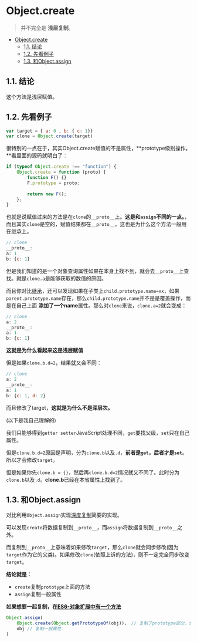 # Object.create
> 并不完全是 **浅层复制**。

<!-- TOC -->

- [Object.create](#objectcreate)
  - [1.1. 结论](#11-结论)
  - [1.2. 先看例子](#12-先看例子)
  - [1.3. 和Object.assign](#13-和objectassign)

<!-- /TOC -->

## 1.1. 结论

这个方法是浅层赋值。

## 1.2. 先看例子

```JavaScript
var target = { a: 0 , b: { c: 1}}
var clone = Object.create(target)
```

很特别的一点在于，其实Object.create赋值的不是属性，**prototype级别操作。**看里面的源码就明白了：

```JavaScript
if (typeof Object.create !== "function") {
    Object.create = function (proto) {
        function F() {}
        F.prototype = proto;
        
        return new F();
    };
}
```

也就是说赋值过来的方法是在`clone`的`__proto__`上。**这是和`assign`不同的一点。**，而且其实`clone`是空的，赋值结果都在`__proto__`，这也是为什么这个方法一般用在继承上。

```JavaScript
// clone
__proto__: 
a: 1
b: {c: 1}
```

但是我们知道的是一个对象查询属性如果在本身上找不到，就会去`__proto__`上查找。就是`clone.a`是能够获取的数值的原因。

而且你对比[继承]()，还可以发现如果在子类上`child.prototype.name=xx`，如果`parent.prototype.name`存在，那么`child.prototype.name`并不是是覆盖操作，而是在自己上面 **添加了一个name**属性。那么对`clone`来说，`clone.a=2`就会变成：

```JavaScript
// clone
a: 2
__proto__: 
a: 1
b: {c: 1}
```

**这就是为什么看起来这是浅层赋值**

但是如果`clone.b.d=2`，结果就又会不同：

```JavaScript
// clone
a: 2
__proto__: 
a: 1
b: {c: 1, d: 2}
```

而且修改了target，**这就是为什么不是深层次。**

(以下是我自己理解的)

我们只能够得到`getter setter`JavaScript处理不同，`get`要找父级，`set`只在自己属性。

但是`clone.b.d=2`原因是声明，分为`clone.b`以及`.d`，**前者是`get`，后者才是`set`**。所以才会修改`target`。

但是如果你先`clone.b = {}`，然后再`clone.b.d=2`情况就又不同了。此时分为`clone.b`以及`.d`。**clone.b**已经在本省属性上找到了。

## 1.3. 和Object.assign

对比利用`Object.assign`实现[深度复制]()简要的实现。

可以发现`create`将数据复制到`__proto__`，而`assign`将数据复制到`__proto__`之外。

而复制到`__proto__`上意味着如果修改`target`，那么`clone`就会同步修改(因为`target`作为它的父类)。如果修改`clone`(依照上诉的方法)，则不一定完全同步改变`target`。

**结论就是：**

* `create`复制`prototype`上面的方法
* `assign`复制一般属性

**如果想要一起复制，在[ES6-对象扩展中有一个方法]()**

```JavaScript
Object.assign(
    Object.create(Object.getPrototypeOf(obj))， // 复制了prototype部分，但是除了这个之外没有其他
    obj // 复制一般属性
)
```
